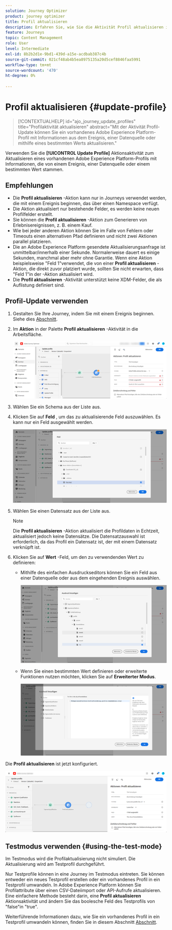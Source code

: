 ```yaml
---
solution: Journey Optimizer
product: journey optimizer
title: Profil aktualisieren
description: Erfahren Sie, wie Sie die Aktivität Profil aktualisieren in einer Journey verwenden.
feature: Journeys
topic: Content Management
role: User
level: Intermediate
exl-id: 8b2b2d1e-9bd1-439d-a15e-acdbab387c4b
source-git-commit: 021cf48ab4b5ea8975135a20d5cef8846faa5991
workflow-type: tm+mt
source-wordcount: '470'
ht-degree: 0%

---
```


# Profil aktualisieren {#update-profile}

>[!CONTEXTUALHELP]
>id="ajo_journey_update_profiles"
>title="Profilaktivität aktualisieren"
>abstract="Mit der Aktivität Profil-Update können Sie ein vorhandenes Adobe Experience Platform-Profil mit Informationen aus dem Ereignis, einer Datenquelle oder mithilfe eines bestimmten Werts aktualisieren."

Verwenden Sie die **[!UICONTROL Update Profile]** Aktionsaktivität zum Aktualisieren eines vorhandenen Adobe Experience Platform-Profils mit Informationen, die von einem Ereignis, einer Datenquelle oder einem bestimmten Wert stammen.

## Empfehlungen

* Die **Profil aktualisieren** -Aktion kann nur in Journeys verwendet werden, die mit einem Ereignis beginnen, das über einen Namespace verfügt.
* Die Aktion aktualisiert nur bestehende Felder, es werden keine neuen Profilfelder erstellt.
* Sie können die **Profil aktualisieren** -Aktion zum Generieren von Erlebnisereignissen, z. B. einem Kauf.
* Wie bei jeder anderen Aktion können Sie im Falle von Fehlern oder Timeouts einen alternativen Pfad definieren und nicht zwei Aktionen parallel platzieren.
* Die an Adobe Experience Platform gesendete Aktualisierungsanfrage ist unmittelbar/innerhalb einer Sekunde. Normalerweise dauert es einige Sekunden, manchmal aber mehr ohne Garantie. Wenn eine Aktion beispielsweise &quot;Feld 1&quot;verwendet, die von einer **Profil aktualisieren** -Aktion, die direkt zuvor platziert wurde, sollten Sie nicht erwarten, dass &quot;Feld 1&quot;in der -Aktion aktualisiert wird.
* Die **Profil aktualisieren** -Aktivität unterstützt keine XDM-Felder, die als Auflistung definiert sind.

## Profil-Update verwenden

1. Gestalten Sie Ihre Journey, indem Sie mit einem Ereignis beginnen. Siehe dies [Abschnitt](../building-journeys/journey.md).

1. Im **Aktion** in der Palette **Profil aktualisieren** -Aktivität in die Arbeitsfläche.

   ![](assets/profileupdate0.png)

1. Wählen Sie ein Schema aus der Liste aus.

1. Klicken Sie auf **Feld** , um das zu aktualisierende Feld auszuwählen. Es kann nur ein Feld ausgewählt werden.

   ![](assets/profileupdate2.png)

1. Wählen Sie einen Datensatz aus der Liste aus.

   >[!NOTE]
   >
   >Die **Profil aktualisieren** -Aktion aktualisiert die Profildaten in Echtzeit, aktualisiert jedoch keine Datensätze. Die Datensatzauswahl ist erforderlich, da das Profil ein Datensatz ist, der mit einem Datensatz verknüpft ist.

1. Klicken Sie auf **Wert** -Feld, um den zu verwendenden Wert zu definieren:

   * Mithilfe des einfachen Ausdruckseditors können Sie ein Feld aus einer Datenquelle oder aus dem eingehenden Ereignis auswählen.

      ![](assets/profileupdate4.png)

   * Wenn Sie einen bestimmten Wert definieren oder erweiterte Funktionen nutzen möchten, klicken Sie auf **Erweiterter Modus**.

      ![](assets/profileupdate3.png)

Die **Profil aktualisieren** ist jetzt konfiguriert.

![](assets/profileupdate1.png)


## Testmodus verwenden {#using-the-test-mode}

Im Testmodus wird die Profilaktualisierung nicht simuliert. Die Aktualisierung wird am Testprofil durchgeführt.

Nur Testprofile können in eine Journey im Testmodus eintreten. Sie können entweder ein neues Testprofil erstellen oder ein vorhandenes Profil in ein Testprofil umwandeln. In Adobe Experience Platform können Sie Profilattribute über einen CSV-Dateiimport oder API-Aufrufe aktualisieren. Eine einfachere Methode besteht darin, eine **Profil aktualisieren** Aktionsaktivität und ändern Sie das boolesche Feld des Testprofils von &quot;false&quot;in &quot;true&quot;.

Weiterführende Informationen dazu, wie Sie ein vorhandenes Profil in ein Testprofil umwandeln können, finden Sie in diesem Abschnitt [Abschnitt](../segment/creating-test-profiles.md#create-test-profiles-csv).

